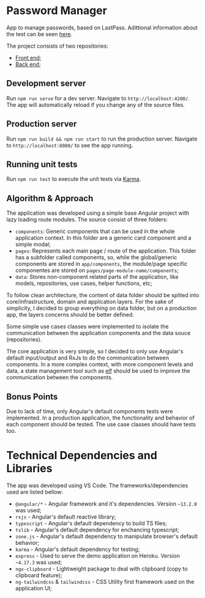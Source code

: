# Password Manager

App to manage passwords, based on LastPass. Adittional information about the test can be seen [here](https://github.com/fdttests/password-manager/blob/main/challenge.md).

The project consists of two repositories:

- [Front end](https://github.com/fdttests/password-manager);
- [Back end](https://github.com/fdttests/password-manager-api);

## Development server

Run `npm run serve` for a dev server. Navigate to `http://localhost:4200/`. The app will automatically reload if you change any of the source files.

## Production server

Run `npm run build && npm run start` to run the production server. Navigate to `http://localhost:8080/` to see the app running.

## Running unit tests

Run `npm run test` to execute the unit tests via [Karma](https://karma-runner.github.io).

## Algorithm & Approach

The application was developed using a simple base Angular project with lazy loading route modules. The source consist of three folders:

- `components`: Generic components that can be used in the whole application context. In this folder are a generic card component and a simple modal;
- `pages`: Represents each main page / route of the application. This folder has a subfolder called components, so, while the global/generic components are stored in `app/components`, the module/page specific componentes are stored on `pages/page-module-name/components`; 
- `data`: Stores non-component related parts of the application, like models, repositories, use cases, helper functions, etc;

To follow clean architecture, the content of data folder should be splited into core/infrastructure, domain and application layers. For the sake of simplicity, I decided to group everything on data folder, but on a production app, the layers concerns should be better defined.

Some simple use cases classes were implemented to isolate the communication between the application components and the data souce (repositories).

The core application is very simple, so I decided to only use Angular's default input/output and RxJs to do the communication between components. In a more complex context, with more component levels and data, a state management tool such as [elf](https://github.com/ngneat/elf) should be used to improve the communication between the components.

## Bonus Points

Due to lack of time, only Angular's default components tests were implemented. In a production application, the functionality and behavior of each component should be tested. The use case classes should have tests too.

# Technical Dependencies and Libraries

The app was developed using VS Code. The frameworks/dependencies used are listed bellow:

- `@angular/*` - Angular framework and it's dependencies. Version `~13.2.0` was used;
- `rxjs` - Angular's default reactive library;
- `typescript` - Angular's default dependency to build TS files;
- `tslib` - Angular's default dependency for enchancing typescript;
- `zone.js` - Angular's default dependency to manipulate browser's default behavior;
- `karma` - Angular's default dependency for testing;
- `express` - Used to serve the demo application on Heroku. Version `~4.17.3` was used;
- `ngx-clipboard` - Lightweight package to deal with clipboard (copy to clipboard feature);
- `ng-tailwindcss` & `tailwindcss` - CSS Utility first framework used on the application UI;
